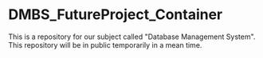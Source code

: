 # DMBS_FutureProject_Container
This is a repository for our subject called "Database Management System". This repository will be in public temporarily in a mean time.

